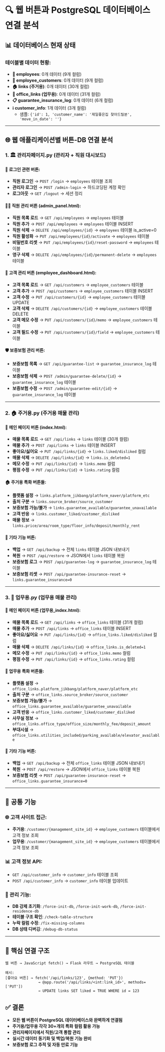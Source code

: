 # 🔍 웹 버튼과 PostgreSQL 데이터베이스 연결 분석

## 📊 **데이터베이스 현재 상태**

### **테이블별 데이터 현황:**
- **👤 employees**: 0개 데이터 (9개 컬럼)
- **👥 employee_customers**: 0개 데이터 (9개 컬럼)  
- **🏠 links (주거용)**: 0개 데이터 (30개 컬럼)
- **🏢 office_links (업무용)**: 0개 데이터 (31개 컬럼)
- **📋 guarantee_insurance_log**: 0개 데이터 (6개 컬럼)
- **ℹ️ customer_info**: 1개 데이터 (3개 컬럼)
  - 샘플: `{'id': 1, 'customer_name': '제일좋은집 찾아드릴분', 'move_in_date': ''}`

---

## 🌐 **웹 애플리케이션별 버튼-DB 연결 분석**

### **1. 🏛️ 관리자페이지.py (관리자 + 직원 대시보드)**

#### **🔐 로그인 관련 버튼:**
- **직원 로그인** → `POST /login` → `employees` 테이블 조회
- **관리자 로그인** → `POST /admin-login` → 하드코딩된 계정 확인
- **로그아웃** → `GET /logout` → 세션 정리

#### **👨‍💼 직원 관리 버튼 (admin_panel.html):**
- **직원 목록 로드** → `GET /api/employees` → `employees` 테이블
- **직원 추가** → `POST /api/employees` → `employees` 테이블 INSERT
- **직원 삭제** → `DELETE /api/employees/{id}` → `employees` 테이블 is_active=0
- **직원 활성화** → `PUT /api/employees/{id}/activate` → `employees` 테이블
- **비밀번호 리셋** → `PUT /api/employees/{id}/reset-password` → `employees` 테이블
- **영구 삭제** → `DELETE /api/employees/{id}/permanent-delete` → `employees` 테이블

#### **👥 고객 관리 버튼 (employee_dashboard.html):**
- **고객 목록 로드** → `GET /api/customers` → `employee_customers` 테이블
- **고객 추가** → `POST /api/customers` → `employee_customers` 테이블 INSERT
- **고객 수정** → `PUT /api/customers/{id}` → `employee_customers` 테이블 UPDATE
- **고객 삭제** → `DELETE /api/customers/{id}` → `employee_customers` 테이블 DELETE
- **고객 메모 수정** → `PUT /api/customers/{id}/memo` → `employee_customers` 테이블
- **고객 필드 수정** → `PUT /api/customers/{id}/field` → `employee_customers` 테이블

#### **🛡️ 보증보험 관리 버튼:**
- **보증보험 목록** → `GET /api/guarantee-list` → `guarantee_insurance_log` 테이블
- **보증보험 삭제** → `POST /admin/guarantee-delete/{id}` → `guarantee_insurance_log` 테이블
- **보증보험 수정** → `POST /admin/guarantee-edit/{id}` → `guarantee_insurance_log` 테이블

---

### **2. 🏠 주거용.py (주거용 매물 관리)**

#### **🏡 메인 페이지 버튼 (index.html):**
- **매물 목록 로드** → `GET /api/links` → `links` 테이블 (30개 컬럼)
- **매물 추가** → `POST /api/links` → `links` 테이블 INSERT
- **좋아요/싫어요** → `PUT /api/links/{id}` → `links.liked/disliked` 컬럼
- **매물 삭제** → `DELETE /api/links/{id}` → `links.is_deleted=1`
- **메모 수정** → `PUT /api/links/{id}` → `links.memo` 컬럼
- **평점 수정** → `PUT /api/links/{id}` → `links.rating` 컬럼

#### **🏠 주거용 특화 버튼들:**
- **플랫폼 설정** → `links.platform_jikbang/platform_naver/platform_etc`
- **출처 구분** → `links.source_broker/source_customer`
- **보증보험 가능/불가** → `links.guarantee_available/guarantee_unavailable`
- **고객 반응** → `links.customer_liked/customer_disliked`
- **매물 정보** → `links.price/area/room_type/floor_info/deposit/monthly_rent`

#### **🔄 기타 기능 버튼:**
- **백업** → `GET /api/backup` → 전체 `links` 테이블 JSON 내보내기
- **복원** → `POST /api/restore` → JSON에서 `links` 테이블 복원
- **보증보험 로그** → `POST /api/guarantee-log` → `guarantee_insurance_log` 테이블
- **보증보험 리셋** → `POST /api/guarantee-insurance-reset` → `links.guarantee_insurance=0`

---

### **3. 🏢 업무용.py (업무용 매물 관리)**

#### **🏢 메인 페이지 버튼 (업무용_index.html):**
- **매물 목록 로드** → `GET /api/links` → `office_links` 테이블 (31개 컬럼)
- **매물 추가** → `POST /api/links` → `office_links` 테이블 INSERT
- **좋아요/싫어요** → `PUT /api/links/{id}` → `office_links.liked/disliked` 컬럼
- **매물 삭제** → `DELETE /api/links/{id}` → `office_links.is_deleted=1`
- **메모 수정** → `PUT /api/links/{id}` → `office_links.memo` 컬럼
- **평점 수정** → `PUT /api/links/{id}` → `office_links.rating` 컬럼

#### **🏢 업무용 특화 버튼들:**
- **플랫폼 설정** → `office_links.platform_jikbang/platform_naver/platform_etc`
- **출처 구분** → `office_links.source_broker/source_customer`
- **보증보험 가능/불가** → `office_links.guarantee_available/guarantee_unavailable`
- **고객 반응** → `office_links.customer_liked/customer_disliked`
- **사무실 정보** → `office_links.office_type/office_size/monthly_fee/deposit_amount`
- **부대시설** → `office_links.utilities_included/parking_available/elevator_available`

#### **🔄 기타 기능 버튼:**
- **백업** → `GET /api/backup` → 전체 `office_links` 테이블 JSON 내보내기
- **복원** → `POST /api/restore` → JSON에서 `office_links` 테이블 복원
- **보증보험 리셋** → `POST /api/guarantee-insurance-reset` → `office_links.guarantee_insurance=0`

---

## 🔄 **공통 기능**

### **🌐 고객 사이트 접근:**
- **주거용**: `/customer/{management_site_id}` → `employee_customers` 테이블에서 고객 정보 조회
- **업무용**: `/customer/{management_site_id}` → `employee_customers` 테이블에서 고객 정보 조회

### **📊 고객 정보 API:**
- `GET /api/customer_info` → `customer_info` 테이블 조회
- `POST /api/customer_info` → `customer_info` 테이블 업데이트

### **🔧 관리 기능:**
- **DB 강제 초기화**: `/force-init-db`, `/force-init-work-db`, `/force-init-residence-db`
- **테이블 구조 확인**: `/check-table-structure`
- **누락 컬럼 수정**: `/fix-missing-columns`
- **DB 상태 디버깅**: `/debug-db-status`

---

## 🎯 **핵심 연결 구조**

```
웹 버튼 → JavaScript fetch() → Flask 라우트 → PostgreSQL 테이블

예시:
[좋아요 버튼] → fetch('/api/links/123', {method: 'PUT'}) 
               → @app.route('/api/links/<int:link_id>', methods=['PUT'])
               → UPDATE links SET liked = TRUE WHERE id = 123
```

## ✅ **결론**

- **모든 웹 버튼이 PostgreSQL 데이터베이스와 완벽하게 연결됨**
- **주거용/업무용 각각 30+개의 특화 컬럼 활용 가능**
- **관리자페이지에서 직원/고객 통합 관리**
- **실시간 데이터 동기화 및 백업/복원 기능 완비**
- **보증보험 로그 추적 및 자동 만료 기능** 